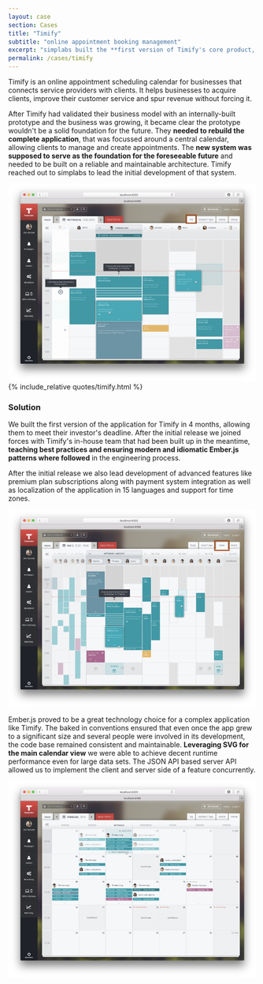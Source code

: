 ```yaml
---
layout: case
section: Cases
title: "Timify"
subtitle: "online appointment booking management"
excerpt: "simplabs built the **first version of Timify's core product, providing them with a solid foundation** for the future. The newly built in-house engineering team was able to pick that up and continue development afterwards."
permalink: /cases/timify
---
```


<div class="row content-section">
  <div class="col-xs-12 col-sm-6 col-sm-push-6 col-md-5 col-md-offset-1 col-md-push-5">
    <p>Timify is an online appointment scheduling calendar for businesses that connects service providers with clients. It helps businesses to acquire clients, improve their customer service and spur revenue without forcing it.</p>
    <p>After Timify had validated their business model with an internally-built prototype and the business was growing, it became clear the prototype wouldn't be a solid foundation for the future. They <strong>needed to rebuild the complete application</strong>, that was focussed around a central calendar, allowing clients to manage and create appointments. The <strong>new system was supposed to serve as the foundation for the foreseeable future</strong> and needed to be built on a reliable and maintainable architecture. Timify reached out to simplabs to lead the initial development of that system.</p>
  </div>
  <div class="col-xs-10 col-xs-offset-1 col-sm-6 col-sm-offset-0 col-sm-pull-6 col-md-5 col-md-offset-1">
    <img src="/images/cases/timify/daily-view.png" class="img-responsive" alt="Daily view">
  </div>
</div>

<div class="secondary-banner quote-banner">
  <div class="container">
    <div class="row content-section">
      <div class="col-xs-12 col-md-10 col-md-offset-1">
        {% include_relative quotes/timify.html %}
      </div>
    </div>
  </div>
</div>

<div class="row content-section">
  <div class="col-xs-12 col-sm-6 col-md-5 col-md-offset-1">
    <h3>Solution</h3>
    <p>We built the first version of the application for Timify in 4 months, allowing them to meet their investor's deadline. After the initial release we joined forces with Timify's in-house team that had been built up in the meantime, <strong>teaching best practices and ensuring modern and idiomatic Ember.js patterns where followed</strong> in the engineering process.</p>
    <p>After the initial release we also lead development of advanced features like premium plan subscriptions along with payment system integration as well as localization of the application in 15 languages and support for time zones. </p>
  </div>
  <div class="col-xs-12 col-sm-6 col-md-5">
    <img src="/images/cases/timify/weekly-view.png" class="img-responsive" alt="Weekly view">
  </div>
</div>

<div class="row content-section">
  <div class="col-xs-12 col-sm-6 col-sm-push-6 col-md-5 col-md-offset-1 col-md-push-5">
    <p>Ember.js proved to be a great technology choice for a complex application like Timify. The baked in conventions ensured that even once the app grew to a significant size and several people were involved in its development, the code base remained consistent and maintainable. <strong>Leveraging SVG for the main calendar view</strong> we were able to achieve decent runtime performance even for large data sets. The JSON API based server API allowed us to implement the client and server side of a feature concurrently.</p>
  </div>
  <div class="col-xs-10 col-xs-offset-1 col-sm-6 col-sm-offset-0 col-sm-pull-6 col-md-5 col-md-offset-1">
    <img src="/images/cases/timify/monthly-view.png" class="img-responsive" alt="Monthly view">
  </div>
</div>
